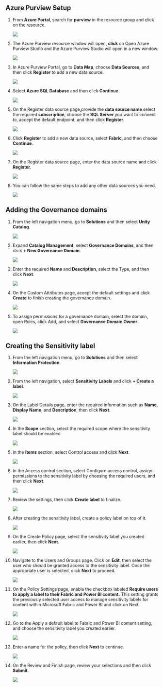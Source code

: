 ## Azure Purview Setup

1. From **Azure Portal**, search for **purview** in the resource group and click on the resource.

   ![](./media/purview-1.png)

2. The Azure Purview resource window will open, **click** on Open Azure Purview Studio and the Azure Purview Studio will open in a new window.
  
   ![](./media/purview-2.png)

3. In Azure Purview Portal, go to **Data Map**, choose **Data Sources**, and then click **Register** to add a new data source.

   ![](./media/gd20.png)

4. Select **Azure SQL Database** and then click **Continue**.

   ![](./media/image2.png)

5. On the Register data source page,provide the **data source name** select the required **subscription**, choose the **SQL Server** you want to connect to, accept the default endpoint, and then click **Register**.

   ![](./media/image3.png)

6. Click **Register** to add a new data source, select **Fabric**, and then choose **Continue**.

   ![](./media/image5.png)

7. On the Register data source page, enter the data source name and click **Register**.

   ![](./media/image6.png)

8. You can follow the same steps to add any other data sources you need.

   ![](./media/image7.png)

## Adding the Governance domains

1. From the left navigation menu, go to **Solutions** and then select **Unity Catalog**.

    ![](./media/gd1.png)

2. Expand **Catalog Management**, select **Governance Domains**, and then click **+ New Governance Domain**.

    ![](./media/gd2.png)

3. Enter the required **Name** and **Description**, select the Type, and then click **Next**.

    ![](./media/gd3.png)

4.  On the Custom Attributes page, accept the default settings and click **Create** to finish creating the governance domain.

    ![](./media/gd4.png)

5. To assign permissions for a governance domain, select the domain, open Roles, click Add, and select **Governance Domain Owner**.

    ![](./media/gd5.png)

## Creating the Sensitivity label

1. From the left navigation menu, go to **Solutions** and then select **Information Protection**.

    ![](./media/gd6.png)

2. From the left navigation, select **Sensitivity Labels** and click **+ Create a label**.

    ![](./media/gd7.png)

3. On the Label Details page, enter the required information such as **Name**, **Display Name**, and **Description**, then click **Next**.

    ![](./media/gd8.png)

4. In the **Scope** section, select the required scope where the sensitivity label should be enabled

    ![](./media/gd9.png)

5. In the **Items** section, select Control access and click **Next**.

    ![](./media/gd10.png)

6. In the Access control section, select Configure access control, assign permissions to the sensitivity label by choosing the required users, and then click **Next**.

    ![](./media/gd11.png)

7. Review the settings, then click **Create label** to finalize.

    ![](./media/gd12.png)

8. After creating the sensitivity label, create a policy label on top of it.

    ![](./media/gd13.png)

9. On the Create Policy page, select the sensitivity label you created earlier, then click **Next**.

    ![](./media/gd14.png)

10. Navigate to the Users and Groups page. Click on **Edit**, then select the user who should be granted access to the sensitivity label. Once the appropriate user is selected, click **Next** to proceed.

    ![](./media/gd15.png)

11. On the Policy Settings page, enable the checkbox labeled **Require users to apply a label to their Fabric and Power BI content.** This setting grants the previously selected user access to manage sensitivity labels for content within Microsoft Fabric and Power BI and click on Next.

    ![](./media/gd16.png)

12. Go to the Apply a default label to Fabric and Power BI content setting, and choose the sensitivity label you created earlier. 

    ![](./media/gd17.png)

13. Enter a name for the policy, then click **Next** to continue.

    ![](./media/gd18.png)

14. On the Review and Finish page, review your selections and then click **Submit**.

    ![](./media/gd19.png)

    